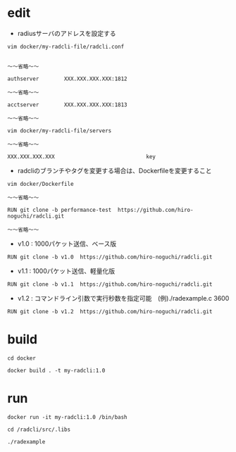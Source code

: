 


# edit

- radiusサーバのアドレスを設定する

`vim docker/my-radcli-file/radcli.conf`

```

〜〜省略〜〜

authserver        XXX.XXX.XXX.XXX:1812

〜〜省略〜〜

acctserver        XXX.XXX.XXX.XXX:1813

〜〜省略〜〜
```


`vim docker/my-radcli-file/servers`

```
〜〜省略〜〜

XXX.XXX.XXX.XXX                             key
```

- radcliのブランチやタグを変更する場合は、Dockerfileを変更すること

`vim docker/Dockerfile`

```
〜〜省略〜〜

RUN git clone -b performance-test  https://github.com/hiro-noguchi/radcli.git

〜〜省略〜〜
```

- v1.0 : 1000パケット送信、ベース版

`RUN git clone -b v1.0  https://github.com/hiro-noguchi/radcli.git`

- v1.1 : 1000パケット送信、軽量化版

`RUN git clone -b v1.1  https://github.com/hiro-noguchi/radcli.git`

- v1.2 : コマンドライン引数で実行秒数を指定可能　(例)./radexample.c 3600

`RUN git clone -b v1.2  https://github.com/hiro-noguchi/radcli.git`

# build

`cd docker`

`docker build . -t my-radcli:1.0`


# run

`docker run -it my-radcli:1.0 /bin/bash`

`cd /radcli/src/.libs`

`./radexample`
